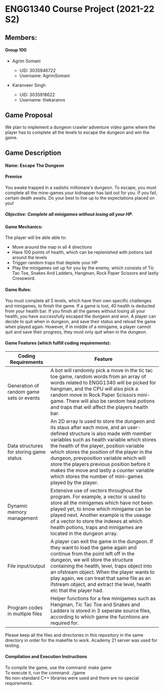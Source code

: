 # ENGG1340 Course Project (2021-22 S2)

## Members: 
#### Group 100
- Agrim Somani
  - UID: 3035946722
  - Username: AgrimSomani

- Karanveer Singh
  - UID: 3035918622
  - Username: thekaranvs
  
## Game Proposal
We plan to implement a dungeon crawler adventure video game where the player has to complete all the levels to escape the dungeon and win the game.

## Game Description
#### Name: Escape The Dungeon

#### Premise
You awake trapped in a sadistic millionare's dungeon. To escape, you must complete all the mine-games your kidnapper has laid out for you. If you fail, certain death awaits. Do your best to live up to the expectations placed on you!

##### Objective: Complete all minigames without losing all your HP.

#### Game Mechanics: 
The player will be able able to: 
- Move around the map in all 4 directions
- Have 100 points of health, which can be replenished with potions laid around the levels 
- Trigger random traps that deplete your HP
- Play the minigames set up for you by the enemy, which consists of Tic Tac Toe, Snakes And Ladders, Hangman, Rock Paper Scissors and lastly Crossword.

#### Game Rules:
You must complete all 5 levels, which have their own specific challenges and minigames, to finish the game. If a game is lost, 40 health is deducted from your health bar. If you finish all the games without losing all your health, you have successfully escaped the dungeon and won. A player can decide to quit when in dungeon, and save their status and reload the game when played again. However, if in middle of a minigame, a player cannot quit and save their progress, they must only quit when in the dungeon. 

#### Game Features (which fulfill coding requirements):

| Coding Requirements                      | Feature                                                                         |
| ---------------------------------------- | ------------------------------------------------------------------------------- |
| Generation of random game sets or events | A bot will randomly pick a move in the tic tac toe game, random words from an array of words related to ENGG1340 will be picked for hangman, and the CPU will also pick a random move in Rock Paper Scissors mini-game. There will also be random heal potions and traps that will affect the players health bar. |
| Data structures for storing game status  | An 2D array is used to store the dungeon and its staus after each move, and an user-defined structure is also made with member variables such as health variable which stores the health of the player, position variable which stores the position of the player in the dungeon, prevposition variable which will store the players previous position before it makes the move and lastly a counter variable which stores the number of mini-games played by the player.|
| Dynamic memory management                | Extensive use of vectors throughout the program. For example, a vector is used to store all the minigames which have not been played yet, to know which minigame can be played next. Another example is the useage of a vector to store the indexes at which health potions, traps and minigames are located in the dungeon array.|
| File input/output                        | A player can exit the game in the dungeon. If they want to load the game again and continue from the point left off in the dungeon, we will store the structure containing the health, level, traps object into an ofstream object.  When the player wants to play again, we can treat that same file as an ifstream object, and extract the level, health etc that the player had. |
| Program codes in multiple files          | Helper functions for a few minigames such as Hangman, Tic Tac Toe and Snakes and Ladders is stored in 3 seperate source files, according to which game the fucntions are required for.|

Please keep all the files and directories in this repository in the same directory in order for the makefile to work.
Academy 21 server was used for testing.

#### Compilation and Execution Instructions
To compile the game, use the command: make game\
To execute it, run the command: ./game\
No non-standard C++ libraries were used and there are no special requirements.
